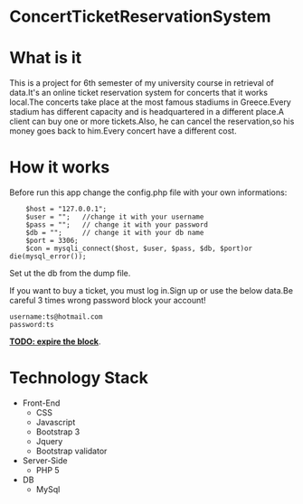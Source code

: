 # ConcertTicketReservationSystem

<h1>What is it</h1>

<p>This is a project for 6th semester of my university course in retrieval of data.It's an online ticket reservation system for concerts that it works local.The concerts take place at the most famous stadiums in Greece.Every stadium  has different capacity and is headquartered in a different place.A client can buy one or more tickets.Also, he can cancel the reservation,so his money goes back to him.Every concert have a different cost.</p>


<h1>How it works</h1>

<p>Before run this app change the config.php file with your own informations:</p> 

```
    $host = "127.0.0.1";
    $user = "";   //change it with your username              
    $pass = "";   // change it with your password                            
    $db = "";     // change it with your db name                             
    $port = 3306;
    $con = mysqli_connect($host, $user, $pass, $db, $port)or die(mysql_error());
```

<p>Set ut the db from the dump file.</p>

<p>If you want to buy a ticket, you must log in.Sign up or use the below data.Be careful 3 times wrong password block your account!</p>

```
username:ts@hotmail.com
password:ts
```
<p><b><u>TODO: expire the block</u></b>.



<h1>Technology Stack</h1>
<ul>

<li>Front-End
   <ul>
     <li>CSS</li>
     <li>Javascript</li>
     <li>Bootstrap 3</li>
     <li>Jquery</li>
     <li>Bootstrap validator</li>
  </ul>
</li>


<li>Server-Side
<ul>
   <li>PHP 5</li>
   </ul>
</li>


<li>DB
<ul>
   <li>MySql</li>
   
   </ul>
</li>
  
</ul>




